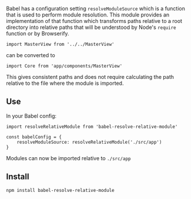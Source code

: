 Babel has a configuration setting `resolveModuleSource` which is a function that is used to perform
module resolution. This module provides an implementation of that function which transforms paths relative
to a root directory into relative paths that will be understood by Node's `require` function or by Browserify.

```
import MasterView from '../../MasterView'
```

can be converted to

```
import Core from 'app/components/MasterView'
```

This gives consistent paths and does not require calculating the path relative to the file where the module is imported.

## Use ##

In your Babel config:

```
import resolveRelativeModule from 'babel-resolve-relative-module'

const babelConfig = {
	resolveModuleSource: resolveRelativeModule('./src/app')
}
```

Modules can now be imported relative to `./src/app`

## Install ##

```
npm install babel-resolve-relative-module
```